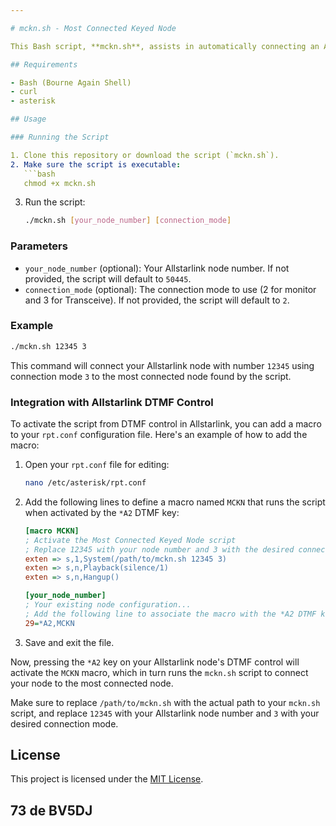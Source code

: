 ```yaml
---

# mckn.sh - Most Connected Keyed Node

This Bash script, **mckn.sh**, assists in automatically connecting an Allstarlink node to the most connected node found in the Allstarlink network. It retrieves information about node connections from the Allstarlink statistics page and connects your node to the node with the highest number of connections.

## Requirements

- Bash (Bourne Again Shell)
- curl
- asterisk

## Usage

### Running the Script

1. Clone this repository or download the script (`mckn.sh`).
2. Make sure the script is executable:
   ```bash
   chmod +x mckn.sh
   ```
3. Run the script:
   ```bash
   ./mckn.sh [your_node_number] [connection_mode]
   ```

### Parameters

- `your_node_number` (optional): Your Allstarlink node number. If not provided, the script will default to `50445`.
- `connection_mode` (optional): The connection mode to use (2 for monitor and 3 for Transceive). If not provided, the script will default to `2`.

### Example

```bash
./mckn.sh 12345 3
```

This command will connect your Allstarlink node with number `12345` using connection mode `3` to the most connected node found by the script.

### Integration with Allstarlink DTMF Control

To activate the script from DTMF control in Allstarlink, you can add a macro to your `rpt.conf` configuration file. Here's an example of how to add the macro:

1. Open your `rpt.conf` file for editing:
   ```bash
   nano /etc/asterisk/rpt.conf
   ```
2. Add the following lines to define a macro named `MCKN` that runs the script when activated by the `*A2` DTMF key:
   ```ini
   [macro MCKN]
   ; Activate the Most Connected Keyed Node script
   ; Replace 12345 with your node number and 3 with the desired connection mode
   exten => s,1,System(/path/to/mckn.sh 12345 3)
   exten => s,n,Playback(silence/1)
   exten => s,n,Hangup()
   
   [your_node_number]
   ; Your existing node configuration...
   ; Add the following line to associate the macro with the *A2 DTMF key
   29=*A2,MCKN
   ```
3. Save and exit the file.

Now, pressing the `*A2` key on your Allstarlink node's DTMF control will activate the `MCKN` macro, which in turn runs the `mckn.sh` script to connect your node to the most connected node.

Make sure to replace `/path/to/mckn.sh` with the actual path to your `mckn.sh` script, and replace `12345` with your Allstarlink node number and `3` with your desired connection mode.

## License

This project is licensed under the [MIT License](LICENSE).

73 de BV5DJ
---
```



